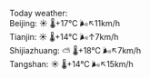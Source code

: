 Today weather:  
Beijing: ☀️   🌡️+17°C 🌬️↖11km/h  
Tianjin: ☀️   🌡️+14°C 🌬️↑7km/h  
Shijiazhuang: ⛅️  🌡️+18°C 🌬️↖7km/h  
Tangshan: ☀️   🌡️+14°C 🌬️↖15km/h  

